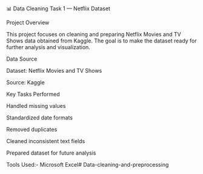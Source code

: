 📊 Data Cleaning Task 1 — Netflix Dataset

Project Overview

This project focuses on cleaning and preparing Netflix Movies and TV Shows data obtained from Kaggle. The goal is to make the dataset ready for further analysis and visualization.

Data Source

Dataset: Netflix Movies and TV Shows

Source: Kaggle

Key Tasks Performed

Handled missing values

Standardized date formats

Removed duplicates

Cleaned inconsistent text fields

Prepared dataset for future analysis

Tools Used:- Microsoft Excel# Data-cleaning-and-preprocessing
